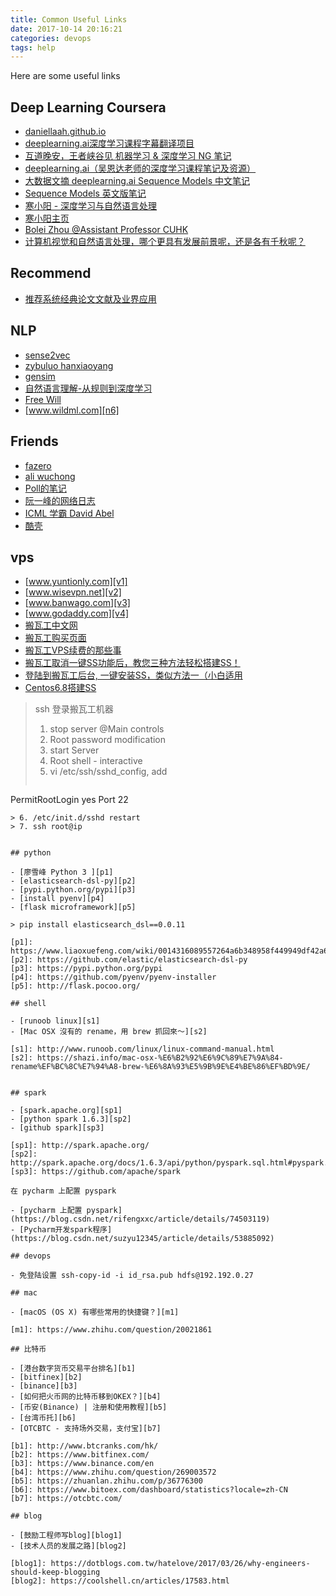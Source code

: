 ```yaml
---
title: Common Useful Links
date: 2017-10-14 20:16:21
categories: devops
tags: help
---
```


Here are some useful links

<!-- more -->

## Deep Learning Coursera

- [daniellaah.github.io][r1]
- [deeplearning.ai深度学习课程字幕翻译项目][r2]
- [互道晚安，王者峡谷见 机器学习 & 深度学习 NG 笔记][r3]
- [deeplearning.ai（吴恩达老师的深度学习课程笔记及资源）][r4]
- [大数据文摘 deeplearning.ai Sequence Models 中文笔记][r6]
- [Sequence Models 英文版笔记][r7]
- [寒小阳 - 深度学习与自然语言处理][r8]
- [寒小阳主页][r9]
- [Bolei Zhou @Assistant Professor CUHK][r10]
- [计算机视觉和自然语言处理，哪个更具有发展前景呢，还是各有千秋呢？][r11]

[r1]: http://daniellaah.github.io/
[r2]: https://www.ctolib.com/Yukong-Deeplearning-ai-Solutions.html
[r3]: https://www.cnblogs.com/marsggbo/
[r4]: https://github.com/fengdu78/deeplearning_ai_books
[r6]: https://github.com/theBigDataDigest/Andrew-Ng-deeplearning-part-5-Course-notes-in-Chinese/blob/master/Andrew-Ng-deeplearning.ai-part-5-Course%20notes.pdf
[r7]: https://kulbear.github.io/pdf/sequence-models.pdf
[r8]: https://blog.csdn.net/column/details/dl-nlp.html
[r9]: https://blog.csdn.net/han_xiaoyang/article/category/5877239
[r10]: http://people.csail.mit.edu/bzhou/
[r11]: https://www.zhihu.com/question/49432647/answer/144958145

## Recommend

- [推荐系统经典论文文献及业界应用][recom1]

[recom1]: https://blog.csdn.net/bvl10101111/article/details/78822739

## NLP

- [sense2vec][n1]
- [zybuluo hanxiaoyang][n2]
- [gensim][n3]
- [自然语言理解-从规则到深度学习][n4]
- [Free Will][n5]
- [www.wildml.com][n6]

[n1]: https://github.com/explosion/sense2vec
[n2]: https://www.zybuluo.com/hanxiaoyang/note/472184
[n3]: https://radimrehurek.com/gensim/
[n4]: https://yq.aliyun.com/articles/158691
[n5]: https://plushunter.github.io/
[n6]: http://www.wildml.com/

## Friends

- [fazero][f1]
- [ali wuchong][f2]
- [Poll的笔记][f3]
- [阮一峰的网络日志][f4]
- [ICML 学霸 David Abel][f5]
- [酷壳][f6]

[f1]: https://blog.fazero.me/
[f2]: http://wuchong.me/
[f3]: http://www.cnblogs.com/maybe2030/
[f4]: http://www.ruanyifeng.com/blog/
[f5]: https://david-abel.github.io/
[f6]: https://coolshell.cn

## vps

- [www.yuntionly.com][v1]
- [www.wisevpn.net][v2]
- [www.banwago.com][v3]
- [www.godaddy.com][v4]
- [搬瓦工中文网][v5]
- [搬瓦工购买页面][v6]
- [搬瓦工VPS续费的那些事][v7]
- [搬瓦工取消一键SS功能后，教您三种方法轻松搭建SS！][v8]
- [登陆到搬瓦工后台, 一键安装SS，类似方法一（小白适用][v9]
- [Centos6.8搭建SS][v10]

[v1]: https://www.yuntionly.com/
[v2]: https://www.wisevpn.net/
[v3]: https://www.banwago.com/797.html
[v4]: https://www.godaddy.com/
[v5]: https://www.cnbanwagong.com/4.html
[v6]: https://bwh1.net/
[v7]: http://ulis.me/archives/5909
[v8]: https://bwhgw.wordpress.com/2018/03/30/ban_wa_gong_qu_xiao_yi_jian_ss_gong_neng_hou_jiao_nin_san_zhong_fang_fa_qing_song_da_jian_ss/
[v9]: https://kiwivm.64clouds.com/preloader.php?load=/main-exec.php?mode=extras_shadowsocks
[v10]: https://blog.csdn.net/qq_31897023/article/details/82533887

> ssh 登录搬瓦工机器
> 
> 1. stop server @Main controls
> 2. Root password modification
> 3. start Server
> 4. Root shell - interactive
> 5. vi /etc/ssh/sshd_config, add 
> ```
  PermitRootLogin yes
  Port 22
  ```
> 6. /etc/init.d/sshd restart
> 7. ssh root@ip


## python

- [廖雪峰 Python 3 ][p1]
- [elasticsearch-dsl-py][p2]
- [pypi.python.org/pypi][p3]
- [install pyenv][p4]
- [flask microframework][p5]

> pip install elasticsearch_dsl==0.0.11

[p1]: https://www.liaoxuefeng.com/wiki/0014316089557264a6b348958f449949df42a6d3a2e542c000
[p2]: https://github.com/elastic/elasticsearch-dsl-py
[p3]: https://pypi.python.org/pypi
[p4]: https://github.com/pyenv/pyenv-installer
[p5]: http://flask.pocoo.org/

## shell

- [runoob linux][s1]
- [Mac OSX 沒有的 rename，用 brew 抓回來～][s2]

[s1]: http://www.runoob.com/linux/linux-command-manual.html
[s2]: https://shazi.info/mac-osx-%E6%B2%92%E6%9C%89%E7%9A%84-rename%EF%BC%8C%E7%94%A8-brew-%E6%8A%93%E5%9B%9E%E4%BE%86%EF%BD%9E/


## spark

- [spark.apache.org][sp1]
- [python spark 1.6.3][sp2]
- [github spark][sp3]

[sp1]: http://spark.apache.org/
[sp2]: http://spark.apache.org/docs/1.6.3/api/python/pyspark.sql.html#pyspark.sql.DataFrame
[sp3]: https://github.com/apache/spark

在 pycharm 上配置 pyspark

- [pycharm 上配置 pyspark](https://blog.csdn.net/rifengxxc/article/details/74503119)
- [Pycharm开发spark程序](https://blog.csdn.net/suzyu12345/article/details/53885092)

## devops

- 免登陆设置 ssh-copy-id -i id_rsa.pub hdfs@192.192.0.27

## mac

- [macOS (OS X) 有哪些常用的快捷键？][m1]

[m1]: https://www.zhihu.com/question/20021861

## 比特币

- [港台数字货币交易平台排名][b1]
- [bitfinex][b2]
- [binance][b3]
- [如何把火币网的比特币移到OKEX？][b4]
- [币安(Binance) | 注册和使用教程][b5]
- [台湾币托][b6]
- [OTCBTC - 支持场外交易，支付宝][b7]

[b1]: http://www.btcranks.com/hk/
[b2]: https://www.bitfinex.com/
[b3]: https://www.binance.com/en
[b4]: https://www.zhihu.com/question/269003572
[b5]: https://zhuanlan.zhihu.com/p/36776300
[b6]: https://www.bitoex.com/dashboard/statistics?locale=zh-CN
[b7]: https://otcbtc.com/

## blog

- [鼓励工程师写blog][blog1]
- [技术人员的发展之路][blog2]

[blog1]: https://dotblogs.com.tw/hatelove/2017/03/26/why-engineers-should-keep-blogging
[blog2]: https://coolshell.cn/articles/17583.html






